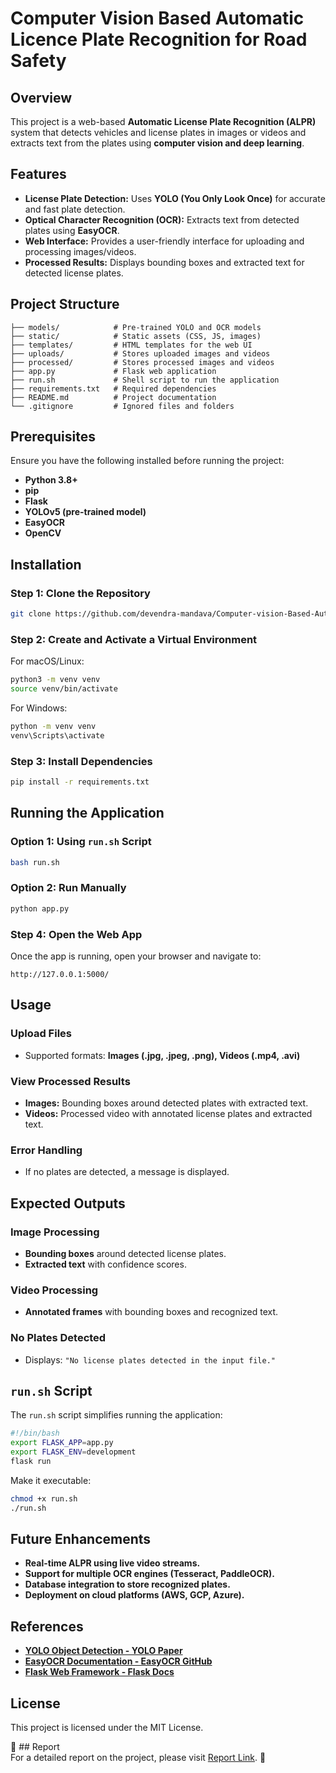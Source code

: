 # Computer Vision Based Automatic Licence Plate Recognition for Road Safety

## Overview  
This project is a web-based **Automatic License Plate Recognition (ALPR)** system that detects vehicles and license plates in images or videos and extracts text from the plates using **computer vision and deep learning**.  

## Features  
- **License Plate Detection:** Uses **YOLO (You Only Look Once)** for accurate and fast plate detection.  
- **Optical Character Recognition (OCR):** Extracts text from detected plates using **EasyOCR**.  
- **Web Interface:** Provides a user-friendly interface for uploading and processing images/videos.  
- **Processed Results:** Displays bounding boxes and extracted text for detected license plates.  

## Project Structure  
```
├── models/            # Pre-trained YOLO and OCR models  
├── static/            # Static assets (CSS, JS, images)  
├── templates/         # HTML templates for the web UI  
├── uploads/           # Stores uploaded images and videos  
├── processed/         # Stores processed images and videos  
├── app.py             # Flask web application  
├── run.sh             # Shell script to run the application  
├── requirements.txt   # Required dependencies  
├── README.md          # Project documentation  
└── .gitignore         # Ignored files and folders  
```

## Prerequisites  
Ensure you have the following installed before running the project:
- **Python 3.8+**  
- **pip**  
- **Flask**  
- **YOLOv5 (pre-trained model)**  
- **EasyOCR**  
- **OpenCV**  

## Installation  

### Step 1: Clone the Repository  
```bash
git clone https://github.com/devendra-mandava/Computer-vision-Based-Automatic-License-Plate-Recognition-For-Road-Safety.git

```

### Step 2: Create and Activate a Virtual Environment  

For macOS/Linux:  
```bash
python3 -m venv venv
source venv/bin/activate
```

For Windows:  
```bash
python -m venv venv
venv\Scripts\activate
```

### Step 3: Install Dependencies  
```bash
pip install -r requirements.txt
```

## Running the Application  

### Option 1: Using `run.sh` Script  
```bash
bash run.sh
```

### Option 2: Run Manually  
```bash
python app.py
```

### Step 4: Open the Web App  
Once the app is running, open your browser and navigate to:  
```
http://127.0.0.1:5000/
```

## Usage  

### Upload Files  
- Supported formats: **Images (.jpg, .jpeg, .png), Videos (.mp4, .avi)**  

### View Processed Results  
- **Images:** Bounding boxes around detected plates with extracted text.  
- **Videos:** Processed video with annotated license plates and extracted text.  

### Error Handling  
- If no plates are detected, a message is displayed.  

## Expected Outputs  

### Image Processing  
- **Bounding boxes** around detected license plates.  
- **Extracted text** with confidence scores.  

### Video Processing  
- **Annotated frames** with bounding boxes and recognized text.  

### No Plates Detected  
- Displays: `"No license plates detected in the input file."`  

## `run.sh` Script  
The `run.sh` script simplifies running the application:  
```bash
#!/bin/bash
export FLASK_APP=app.py
export FLASK_ENV=development
flask run
```
Make it executable:  
```bash
chmod +x run.sh
./run.sh
```

## Future Enhancements  
- **Real-time ALPR using live video streams.**  
- **Support for multiple OCR engines (Tesseract, PaddleOCR).**  
- **Database integration to store recognized plates.**  
- **Deployment on cloud platforms (AWS, GCP, Azure).**  

## References  
- **[YOLO Object Detection - YOLO Paper](https://arxiv.org/abs/1506.02640)**  
- **[EasyOCR Documentation - EasyOCR GitHub](https://github.com/JaidedAI/EasyOCR)**  
- **[Flask Web Framework - Flask Docs](https://flask.palletsprojects.com/)**  

## License  
This project is licensed under the MIT License.  

🚗 ## Report  
For a detailed report on the project, please visit [Report Link](./dmanda_final_Report.pdf).  🚀  
